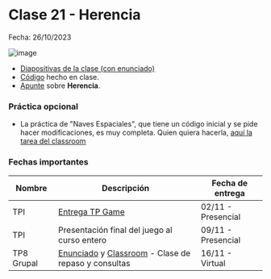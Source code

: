 # Clase 21 - Herencia

Fecha: 26/10/2023

![image](https://github.com/pdepjm/bitacoras/assets/48812037/7c98de18-9ff9-4dcc-891e-8dc72f44c3dd)


- [Diapositivas de la clase (con enunciado)](https://docs.google.com/presentation/d/1Le1Pqv_UA2tZu62e-1s-H_knTBf_URDmN1Vy4JazJdU/edit?usp=sharing)
- [Código](https://github.com/pdepjm/2023-o-clase21) hecho en clase.
- [Apunte](https://docs.google.com/document/d/1KdG7NrKPgPh4bAcyLuDG2G1iWP7Ze2GFs91qzlvDKqI/edit) sobre **Herencia**.

### Práctica opcional
- La práctica de "Naves Espaciales", que tiene un código inicial y se pide hacer modificaciones, es muy completa. Quien quiera hacerla, [aquí la tarea del classroom](https://classroom.github.com/a/ohJ36njy)

### Fechas importantes

| Nombre | Descripción | Fecha de entrega |
|-------|-------------|------------------|
| TPI | [Entrega TP Game](https://docs.google.com/document/d/1zgrpnb2kgFDts-XOnC8Y5fjXyjqHN9bQCeUCdQ31ePM/edit#heading=h.5x4kmxbylg1p) | 02/11 - Presencial|
| TPI | Presentación final del juego al curso entero | 09/11 - Presencial |
| TP8 Grupal | [Enunciado](https://docs.google.com/document/d/1KldYwUcJFXM1Exgd-GnLj1ha0rqwWzs4ZT8e5_dRdls/edit) y [Classroom](https://classroom.github.com/a/7m5IlbQo) - Clase de repaso y consultas | 16/11 - Virtual |
